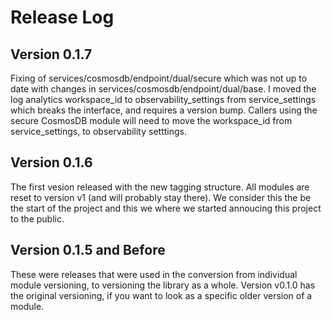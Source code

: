 # Release Log
## Version 0.1.7

Fixing of services/cosmosdb/endpoint/dual/secure which was not up to date
with changes in services/cosmosdb/endpoint/dual/base.  I moved the 
log analytics workspace_id to observability_settings from service_settings
which breaks the interface, and requires a version bump.  Callers using 
the secure CosmosDB module will need to move the workspace_id from 
service_settings, to observability setttings.
## Version 0.1.6

The first vesion released with the new tagging structure.  All modules
are reset to version v1 (and will probably stay there).  We consider 
this the be the start of the project and this we where we started
annoucing this project to the public.

## Version 0.1.5 and Before

These were releases that were used in the conversion from individual
module versioning, to versioning the library as a whole.  Version v0.1.0 
has the original versioning, if you want to look as a specific older
version of a module.
